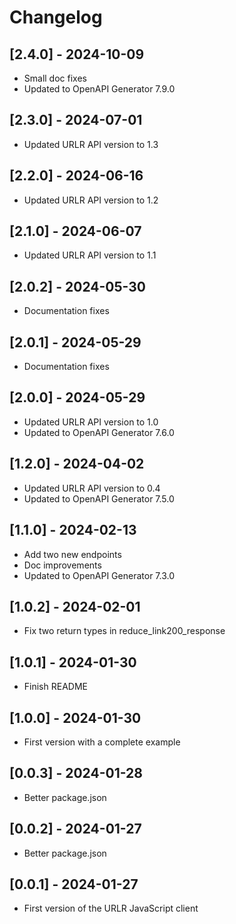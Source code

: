 # Changelog

## [2.4.0] - 2024-10-09

- Small doc fixes
- Updated to OpenAPI Generator 7.9.0

## [2.3.0] - 2024-07-01

- Updated URLR API version to 1.3

## [2.2.0] - 2024-06-16

- Updated URLR API version to 1.2

## [2.1.0] - 2024-06-07

- Updated URLR API version to 1.1

## [2.0.2] - 2024-05-30

- Documentation fixes

## [2.0.1] - 2024-05-29

- Documentation fixes

## [2.0.0] - 2024-05-29

- Updated URLR API version to 1.0
- Updated to OpenAPI Generator 7.6.0

## [1.2.0] - 2024-04-02

- Updated URLR API version to 0.4
- Updated to OpenAPI Generator 7.5.0

## [1.1.0] - 2024-02-13

- Add two new endpoints
- Doc improvements
- Updated to OpenAPI Generator 7.3.0

## [1.0.2] - 2024-02-01

- Fix two return types in reduce_link200_response

## [1.0.1] - 2024-01-30

- Finish README

## [1.0.0] - 2024-01-30

- First version with a complete example

## [0.0.3] - 2024-01-28

- Better package.json

## [0.0.2] - 2024-01-27

- Better package.json

## [0.0.1] - 2024-01-27

- First version of the URLR JavaScript client